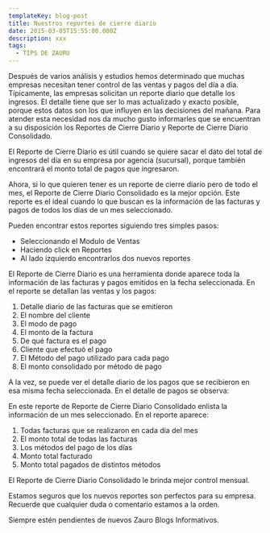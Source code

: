 ```yaml
---
templateKey: blog-post
title: Nuestros reportes de cierre diario
date: 2015-03-05T15:55:00.000Z
description: xxx
tags:
  - TIPS DE ZAURU
---
```

Después de varios análisis y estudios hemos determinado que muchas empresas necesitan tener control de las ventas y pagos del día a día. Típicamente, las empresas solicitan un reporte diario que detalle los ingresos. El detalle tiene que ser lo mas actualizado y exacto posible, porque estos datos son los que influyen en las decisiones del mañana. Para atender esta necesidad nos da mucho gusto informarles que se encuentran a su disposición los Reportes de Cierre Diario y Reporte de Cierre Diario Consolidado.



 El Reporte de Cierre Diario es útil cuando se quiere sacar el dato del total de ingresos del día en su empresa por agencia (sucursal), porque también encontrará el monto total de pagos que ingresaron.



 Ahora, si lo que quieren tener es un reporte de cierre diario pero de todo el mes,  el Reporte de Cierre Diario Consolidado es la mejor opción. Este reporte es el ideal cuando lo que buscan es la información de las facturas y pagos de todos los días de un mes seleccionado.



Pueden encontrar estos reportes siguiendo tres simples pasos:



* Seleccionando el Modulo de Ventas
* Haciendo click en Reportes
* Al lado izquierdo encontrarlos dos nuevos reportes  





El Reporte de Cierre Diario es una herramienta donde aparece toda la información de las facturas y pagos emitidos en la fecha seleccionada. En el reporte se detallan las ventas y los pagos:



1. Detalle diario de las facturas que se emitieron 
2. El nombre del cliente
3. El modo de pago
4. El monto de la factura
5. De qué factura es el pago
6. Cliente que efectuó el pago
7. El Método del pago utilizado para cada pago
8. El monto consolidado por método de pago

A la vez, se puede ver el detalle diario de los pagos que se recibieron en esa misma fecha seleccionada. En el detalle de pagos se observa:







En este reporte de Reporte de Cierre Diario Consolidado enlista la información de un mes seleccionado. En el reporte aparece:



1. Todas facturas que se realizaron en cada día del mes 
2. El monto total de todas las facturas  
3. Los métodos del pago de los días 
4. Monto total facturado  
5. Monto total pagados de distintos métodos 

El Reporte de Cierre Diario Consolidado le brinda mejor control mensual.







Estamos seguros que los nuevos reportes son perfectos para su empresa. Recuerde que cualquier duda o comentario estamos a la orden.



Siempre estén pendientes de nuevos Zauro Blogs Informativos.
